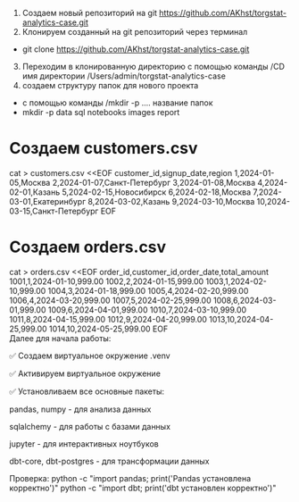 1. Создаем новый репозиторий на git https://github.com/AKhst/torgstat-analytics-case.git
2. Клонируем созданный на git репозиторий через терминал 
- git clone https://github.com/AKhst/torgstat-analytics-case.git
3. Переходим в клонированную директорию с помощью команды /CD имя директории 
/Users/admin/torgstat-analytics-case
4. создаем структуру папок для нового проекта
- с помощью команды /mkdir -p .... название папок 
- mkdir -p data sql notebooks images report

# Создаем customers.csv
cat > customers.csv <<EOF
customer_id,signup_date,region
1,2024-01-05,Москва
2,2024-01-07,Санкт-Петербург
3,2024-01-08,Москва
4,2024-02-01,Казань
5,2024-02-15,Новосибирск
6,2024-02-18,Москва
7,2024-03-01,Екатеринбург
8,2024-03-02,Казань
9,2024-03-10,Москва
10,2024-03-15,Санкт-Петербург
EOF

# Создаем orders.csv
cat > orders.csv <<EOF
order_id,customer_id,order_date,total_amount
1001,1,2024-01-10,999.00
1002,2,2024-01-15,999.00
1003,1,2024-02-10,999.00
1004,3,2024-01-18,999.00
1005,4,2024-02-20,999.00
1006,4,2024-03-20,999.00
1007,5,2024-02-25,999.00
1008,6,2024-03-01,999.00
1009,6,2024-04-01,999.00
1010,7,2024-03-10,999.00
1011,8,2024-04-15,999.00
1012,9,2024-04-20,999.00
1013,10,2024-04-25,999.00
1014,10,2024-05-25,999.00
EOF
\
Далее для начала работы:

✅ Создаем виртуальное окружение .venv

✅ Активируем виртуальное окружение

✅ Установливаем все основные пакеты:

pandas, numpy - для анализа данных

sqlalchemy - для работы с базами данных

jupyter - для интерактивных ноутбуков

dbt-core, dbt-postgres - для трансформации данных

Проверка: 
python -c "import pandas; print('Pandas установлена корректно')"
python -c "import dbt; print('dbt установлен корректно')"